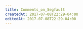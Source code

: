 ```yaml
---
title: Comments_on_Segfault
createdAt: 2017-07-08T22:29-04:00
editedAt: 2017-07-08T22:29-04:00
---
```




